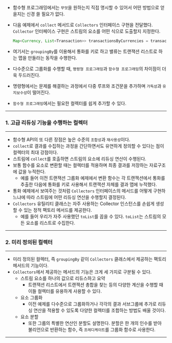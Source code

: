 - 함수형 프로그래밍에서는 `무엇`을 원하는지 직접 명시할 수 있어서 어떤 방법으로 얻을지는 신경 쓸 필요가 없다.
- 다음 예제에서 `collect` 메서드로 `Collectors` 인터페이스 구현을 전달했다. `Collector` 인터페이스 구현은 스트림의 요소를 어떤 식으로 도출할지 지정한다.

    ```java
    Map<Currency, List<Transaction>> transactionsByCurrencies = transactions.stream().collect(groupingBy(Transaction::getCuurency));
    ```

- 여기서는 `groupingBy`를 이용해서 통화를 키로 하고 밸류는 트랜잭션 리스트로 하는 맵을 만들라는 동작을 수행한다.
- 다수준으로 그룹화를 수행할 때, `명령형 프로그래밍`과 `함수형 프로그래밍`의 차이점이 더욱 두드러진다.
- 명령형에서는 문제를 해결하는 과정에서 다중 루프와 조건문을 추가하며 `가독성`과 `유지보수성`이 떨어진다.
- `함수형 프로그래밍`에서는 필요한 컬렉터를 쉽게 추가할 수 있다.

---

### 1. 고급 리듀싱 기능을 수행하는 컬렉터

---

- 함수형 API의 또 다른 장점은 높은 수준의 `조합성`과 `재사용성`이다.
- `collect`로 결과를 수집하는 과정을 간단하면서도 유연하게 정의할 수 있다는 점이 컬렉터의 최대 강점이다.
- 스트림에 `collect`를 호출하면 스트림의 요소에 리듀싱 연산이 수행된다.
- 보통 함수를 요소로 변환할 때는 컬렉터를 적용하며 최종 결과를 저장하는 자료구조에 값을 누적한다.
    - 예를 들어 이전 트랜잭션 그룹화 예제에서 변환 함수는 각 트랜잭션에서 통화를 추출한 다음에 통화를 키로 사용해서 트랜잭션 자체를 결과 맵에 누적했다.
- 통화 예제에서 보여주는 것처럼 `Collectors` 인터페이스의 메서드를 어떻게 구현하느냐에 따라 스트림에 어떤 리듀싱 연산을 수행할지 결정된다.
- `Collectors` 유틸리티 클래스는 자주 사용하는 Collector 인스턴스를 손쉽게 생성할 수 있는 정적 팩토리 메서드를 제공한다.
    - 예를 들어 우리가 자주 사용했던 `toList`를 꼽을 수 있다. `toList`는 스트림의 모든 요소를 리스트로 수집한다.

---

### 2. 미리 정의된 컬렉터

---

- 미리 정의된 컬렉터, 즉 `groupingBy` 같이 `Collectors` 클래스에서 제공하는 팩토리 메서드의 기능이다.
- `Collectors`에서 제공하는 메서드의 기능은 크게 세 가지로 구분될 수 있다.
    - 스트림 요소를 하나의 값으로 리듀스하고 요약
        - 트랜잭션 리스트에서 트랜잭션 총합을 찾는 등의 다양한 계산을 수행할 때 이들 컬렉터를 유용하게 사용할 수 있다.
    - 요소 그룹화
        - 이전 예제를 다수준으로 그룹화하거나 각각의 결과 서브그룹에 추가로 리듀싱 연산을 적용할 수 있도록 다양한 컬렉터를 조합하는 방법도 배울 것이다.
    - 요소 분할
        - 또한 그룹의 특별한 연산인 분할도 설명한다. 분할은 한 개의 인수를 받아 불리언으로 반환하는 함수, 즉 `프레디케이트`를 그룹화 함수로 사용한다.
---